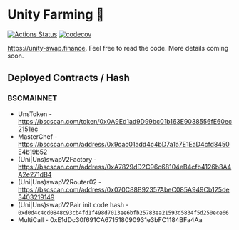 # Unity Farming 🥞

[![Actions Status](https://github.com/unityswap/unity-farm/workflows/CI/badge.svg)](https://github.com/unityswap/unity-farm/actions)
[![codecov](https://codecov.io/gh/unityswap/unity-farm/branch/master/graph/badge.svg?token=5XMLP74IR0)](https://codecov.io/gh/unityswap/unity-farm)

https://unity-swap.finance. Feel free to read the code. More details coming soon.

## Deployed Contracts / Hash

### BSCMAINNET

- UnsToken - https://bscscan.com/token/0x0A9Ed1ad9D99bc01b163E9038556fE60ec2151ec
- MasterChef - https://bscscan.com/address/0x9cac01add4c4bD7a1a7E1EaD4cfd8450E4b19b52
- (Uni|Uns)swapV2Factory - https://bscscan.com/address/0xA7829dD2C96c68104eB4cfb4126b8A4A2e271dB4
- (Uni|Uns)swapV2Router02 - https://bscscan.com/address/0x070C88B92357AbeC085A949Cb125de3403219149
- (Uni|Uns)swapV2Pair init code hash - `0xd0d4c4cd0848c93cb4fd1f498d7013ee6bfb25783ea21593d5834f5d250ece66`
- MultiCall - 0xE1dDc30f691CA671518090931e3bFC1184BFa4Aa

